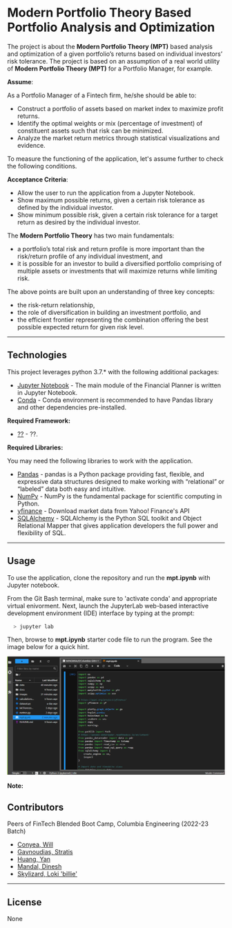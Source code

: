 # Modern Portfolio Theory Based Portfolio Analysis and Optimization

The project is about the **Modern Portfolio Theory (MPT)** based analysis and optimization of a given portfolio’s returns based on individual investors’ risk tolerance. The project is based on an assumption of a real world utility of **Modern Portfolio Theory (MPT)** for a Portfolio Manager, for example.

**Assume**:

As a Portfolio Manager of a Fintech firm, he/she should be able to:
- Construct a portfolio of assets based on market index to maximize profit returns.
- Identify the optimal weights or mix (percentage of investment) of constituent assets such that risk can be minimized.
- Analyze the market return metrics through statistical visualizations and evidence.

To measure the functioning of the application, let's assume further to check the following conditions.

**Acceptance Criteria**:
- Allow the user to run the application from a Jupyter Notebook.
- Show maximum possible returns, given a certain risk tolerance as defined by the individual investor.
- Show minimum possible risk, given a certain risk tolerance for a target return as desired by the individual investor.

The **Modern Portfolio Theory** has two main fundamentals:
- a portfolio’s total risk and return profile is more important than the risk/return profile of any individual investment, and
- it is possible for an investor to build a diversified portfolio comprising of multiple assets or investments that will maximize returns while limiting risk.

The above points are built upon an understanding of three key concepts:
- the risk-return relationship,
- the role of diversification in building an investment portfolio, and
- the efficient frontier representing the combination offering the best possible expected return for given risk level.

---

## Technologies

This project leverages python 3.7.* with the following additional packages:
* [Jupyter Notebook](https://jupyter.org/) - The main module of the Financial Planner is written in Jupyter Notebook.
* [Conda](https://docs.conda.io/projects/conda/en/latest/) - Conda environment is recommended to have Pandas library and other dependencies pre-installed.

**Required Framework:**

- [??](??) - ??.

**Required Libraries:**

You may need the following libraries to work with the application.

- [Pandas](https://pandas.pydata.org/docs/reference/index.html) - pandas is a Python package providing fast, flexible, and expressive data structures designed to make working with “relational” or “labeled” data both easy and intuitive.
- [NumPy](https://numpy.org/doc/stable/user/absolute_beginners.html) - NumPy is the fundamental package for scientific computing in Python.
- [yfinance](https://pypi.org/project/yfinance/) - Download market data from Yahoo! Finance's API
- [SQLAlchemy](https://www.sqlalchemy.org/) - SQLAlchemy is the Python SQL toolkit and Object Relational Mapper that gives application developers the full power and flexibility of SQL.

---

## Usage

To use the application, clone the repository and run the **mpt.ipynb** with Jupyter notebook.

From the Git Bash terminal, make sure to 'activate conda' and appropriate virtual enivorment. Next, launch the JupyterLab web-based interactive development environment (IDE) interface by typing at the prompt:

```python
  > jupyter lab
```

Then, browse to **mpt.ipynb** starter code file to run the program. See the image below for a quick hint.

![Jupyter Notebook](images/app_usage.png)

**Note:** 

## Contributors
Peers of FinTech Blended Boot Camp, Columbia Engineering (2022-23 Batch)

- [Conyea, Will](https://github.com/willkanye)
- [Gavnoudias, Stratis](https://github.com/sgavnoudias)
- [Huang, Yan](https://github.com/Shiroyana)
- [Mandal, Dinesh](https://github.com/dinesh-m)
- [Skylizard, Loki 'billie'](https://github.com/Billie-LS)

---

## License

None